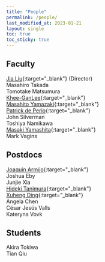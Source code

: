 ```yaml
---
title: "People"
permalink: /people/
last_modified_at: 2023-01-21
layout: single
toc: true
toc_sticky: true
---
```


## Faculty

[Jia Liu](https://liuxx479.github.io/){:target="_blank"} (Director)\
Masahiro Takada\
Tomotake Matsumura\
[Khee-GanLee](https://www.kglee.me/){:target="_blank"}\
[Masahito Yamazaki](https://member.ipmu.jp/masahito.yamazaki/index.shtml){:target="_blank"}\
[Patrick de Perio](https://db.ipmu.jp/member/personal/2843en.html){:target="_blank"}\
John Silverman\
Toshiya	Namikawa\
[Masaki Yamashita](https://db.ipmu.jp/member/personal/55en.html){:target="_blank"}\
Mark Vagins


## Postdocs

[Joaquin Armijo](https://jarmijotorres.github.io/Joaquin.Armijo.Torres/){:target="_blank"}\
Joshua Eby\
Junjie Xia\
[Hideki Tanimura](https://member.ipmu.jp/hideki.tanimura/index.htm){:target="_blank"}\
[Xuheng Ding](https://dartoon.github.io/){:target="_blank"}\
Angela Chen\
César Jesús Valls\
Kateryna Vovk


## Students

Akira Tokiwa\
Tian Qiu


